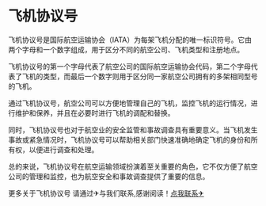 # 飞机协议号

飞机协议号是国际航空运输协会（IATA）为每架飞机分配的唯一标识符号。它由两个字母和一个数字组成，用于区分不同的航空公司、飞机类型和注册地点。

飞机协议号的第一个字母代表了航空公司的国际航空运输协会代码，第二个字母代表了飞机的类型，而最后一个数字则用于区分同一家航空公司拥有的多架相同型号的飞机。

通过飞机协议号，航空公司可以方便地管理自己的飞机，监控飞机的运行情况，进行维护和保养，并且在必要时进行飞机的调配和替换。

同时，飞机协议号也对于航空业的安全监管和事故调查具有重要意义。当飞机发生事故或紧急情况时，飞机协议号可以帮助相关部门快速准确地确定飞机的身份和所有权，以便进行调查和处理。

总的来说，飞机协议号在航空运输领域扮演着至关重要的角色，它不仅方便了航空公司的管理和监控，也为航空安全和事故调查提供了重要的信息。

更多关于飞机协议号 请通过✈与我们联系,感谢阅读！[点我联系✈](https://gm.G208.com)